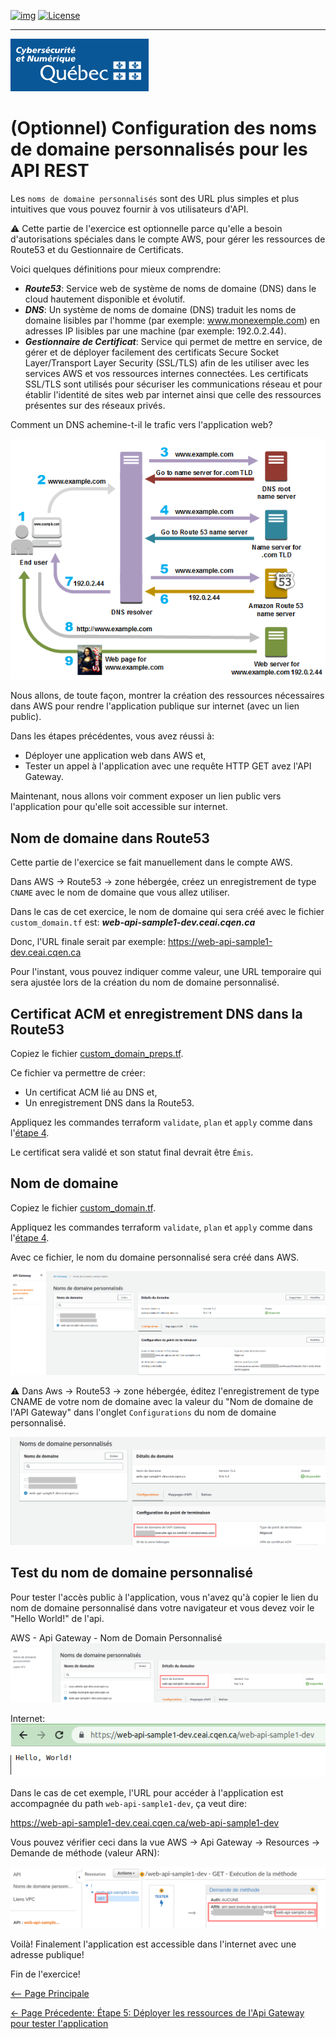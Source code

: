 <!-- ENTETE -->
[![img](https://img.shields.io/badge/Lifecycle-Experimental-339999)](https://www.quebec.ca/gouv/politiques-orientations/vitrine-numeriqc/accompagnement-des-organismes-publics/demarche-conception-services-numeriques)
[![License](https://img.shields.io/badge/Licence-LiLiQ--R-blue)](LICENSE_FR)

---

<div>
    <img src="https://github.com/CQEN-QDCE/.github/blob/main/images/mcn.png">
</div>
<!-- FIN ENTETE -->

# (Optionnel) Configuration des noms de domaine personnalisés pour les API REST

Les `noms de domaine personnalisés` sont des URL plus simples et plus intuitives que vous pouvez fournir à vos utilisateurs d'API.

:warning: Cette partie de l'exercice est optionnelle parce qu'elle a besoin d'autorisations spéciales dans le compte AWS, pour gérer les ressources de Route53 et du Gestionnaire de Certificats.

Voici quelques définitions pour mieux comprendre:
- ***Route53***: Service web de système de noms de domaine (DNS) dans le cloud hautement disponible et évolutif.
- ***DNS***: Un système de noms de domaine (DNS) traduit les noms de domaine lisibles par l'homme (par exemple: www.monexemple.com) en adresses IP lisibles par une machine (par exemple: 192.0.2.44).
- ***Gestionnaire de Certificat***: Service qui permet de mettre en service, de gérer et de déployer facilement des certificats Secure Socket Layer/Transport Layer Security (SSL/TLS) afin de les utiliser avec les services AWS et vos ressources internes connectées. Les certificats SSL/TLS sont utilisés pour sécuriser les communications réseau et pour établir l'identité de sites web par internet ainsi que  celle des ressources présentes sur des réseaux privés.

    
Comment un DNS achemine-t-il le trafic vers l'application web?

![aws-dns-trafic-web-app](../../images/how-route-53-routes-traffic.png)

Nous allons, de toute façon, montrer la création des ressources nécessaires dans AWS pour rendre l'application publique sur internet (avec un lien public).

Dans les étapes précédentes, vous avez réussi à:
- Déployer une application web dans AWS et,
- Tester un appel à l'application avec une requête HTTP GET avez l'API Gateway.

Maintenant, nous allons voir comment exposer un lien public vers l'application pour qu'elle soit accessible sur internet.

## Nom de domaine dans Route53
Cette partie de l'exercice se fait manuellement dans le compte AWS.

Dans AWS -> Route53 -> zone hébergée, créez un enregistrement de type `CNAME` avec le nom de domaine que vous allez utiliser.

Dans le cas de cet exercice, le nom de domaine qui sera créé avec le fichier `custom_domain.tf` est: ***web-api-sample1-dev.ceai.cqen.ca***

Donc, l'URL finale serait par exemple: https://web-api-sample1-dev.ceai.cqen.ca

Pour l'instant, vous pouvez indiquer comme valeur, une URL temporaire qui sera ajustée lors de la création du nom de domaine personnalisé.

## Certificat ACM et enregistrement DNS dans la Route53

Copiez le fichier [custom_domain_preps.tf](scripts/custom_domain_preps.tf).

Ce fichier va permettre de créer:
- Un certificat ACM lié au DNS et,
- Un enregistrement DNS dans la Route53.

Appliquez les commandes terraform `validate`, `plan` et `apply` comme dans  l'[étape 4](E4-deploy-aws-ecs.md#déploiement).

Le certificat sera validé et son statut final devrait être `Émis`.

## Nom de domaine

Copiez le fichier [custom_domain.tf](scripts/custom_domain.tf).

Appliquez les commandes terraform `validate`, `plan` et `apply` comme dans  l'[étape 4](E4-deploy-aws-ecs.md#déploiement).

Avec ce fichier, le nom du domaine personnalisé sera créé dans AWS.

![aws-api-gateway-custom-domain-name](images/aws-api-gateway-custom-domain-name.png)

:warning: Dans Aws -> Route53 -> zone hébergée, éditez l'enregistrement de type CNAME de votre nom de domaine avec la valeur du "Nom de domaine de l'API Gateway" dans l'onglet `Configurations` du nom de domaine personnalisé.

![aws-api-gateway-custom-domain-name-config](images/aws-api-gateway-custom-domain-name-config.png)


## Test du nom de domaine personnalisé
Pour tester l'accès public à l'application, vous n'avez qu'à copier le lien du nom de domaine personnalisé dans votre navigateur et vous devez voir le "Hello World!" de l'api.

AWS - Api Gateway - Nom de Domain Personnalisé
![aws-api-gateway-dns-url](images/aws-api-gateway-custom-domain-name-url.png)

Internet:
![web-public-access-to-app](images/web-public-access-to-app.png)

Dans le cas de cet exemple, l'URL pour accéder à l'application est accompagnée du path `web-api-sample1-dev`, ça veut dire:

https://web-api-sample1-dev.ceai.cqen.ca/web-api-sample1-dev

Vous pouvez vérifier ceci dans la vue AWS -> Api Gateway -> Resources -> Demande de méthode (valeur ARN):

![aws-api-gateway-api-resource-method-detail](images/aws-api-gateway-api-resource-method-detail.png)


Voilà! Finalement l'application est accessible dans l'internet avec une adresse publique!

Fin de l'exercice!

[<-- Page Principale](README.md)

[<- Page Précedente: Étape 5: Déployer les ressources de l'Api Gateway pour tester l'application](E5-deploy-api-gateway-aws.md)